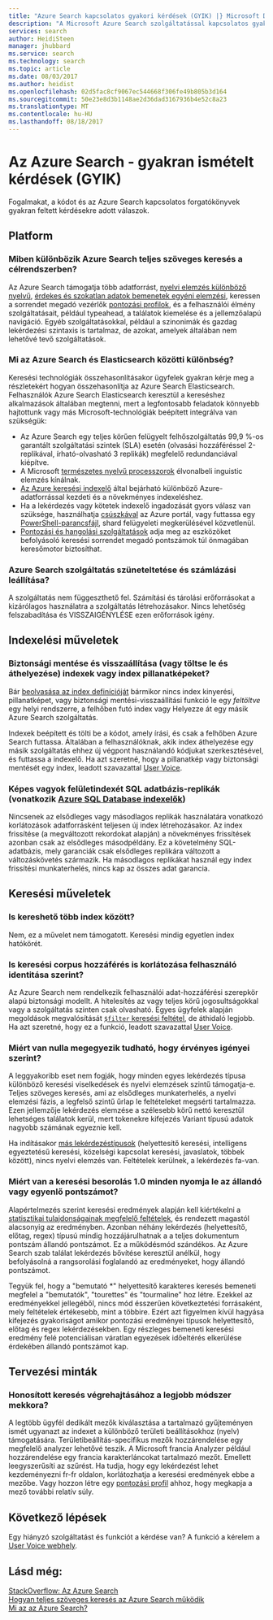 ```yaml
---
title: "Azure Search kapcsolatos gyakori kérdések (GYIK) |} Microsoft Docs"
description: "A Microsoft Azure Search szolgáltatással kapcsolatos gyakori kérdésekre adott válaszok"
services: search
author: HeidiSteen
manager: jhubbard
ms.service: search
ms.technology: search
ms.topic: article
ms.date: 08/03/2017
ms.author: heidist
ms.openlocfilehash: 02d5fac8cf9067ec544668f306fe49b805b3d164
ms.sourcegitcommit: 50e23e8d3b1148ae2d36dad3167936b4e52c8a23
ms.translationtype: MT
ms.contentlocale: hu-HU
ms.lasthandoff: 08/18/2017
---
```

# <a name="azure-search---frequently-asked-questions-faq"></a>Az Azure Search - gyakran ismételt kérdések (GYIK)
 
 Fogalmakat, a kódot és az Azure Search kapcsolatos forgatókönyvek gyakran feltett kérdésekre adott válaszok.

## <a name="platform"></a>Platform

### <a name="how-is-azure-search-different-from-full-text-search-in-my-dbms"></a>Miben különbözik Azure Search teljes szöveges keresés a célrendszerben?

Az Azure Search támogatja több adatforrást, [nyelvi elemzés különböző nyelvű](https://docs.microsoft.com/rest/api/searchservice/language-support), [érdekes és szokatlan adatok bemenetek egyéni elemzési](https://docs.microsoft.com/rest/api/searchservice/custom-analyzers-in-azure-search), keressen a sorrendet megadó vezérlők [pontozási profilok](https://docs.microsoft.com/rest/api/searchservice/add-scoring-profiles-to-a-search-index), és a felhasználói élmény szolgáltatásait, például typeahead, a találatok kiemelése és a jellemzőalapú navigáció. Egyéb szolgáltatásokkal, például a szinonimák és gazdag lekérdezési szintaxis is tartalmaz, de azokat, amelyek általában nem lehetővé tevő szolgáltatások.

### <a name="what-is-the-difference-between-azure-search-and-elasticsearch"></a>Mi az Azure Search és Elasticsearch közötti különbség?

Keresési technológiák összehasonlításakor ügyfelek gyakran kérje meg a részletekért hogyan összehasonlítja az Azure Search Elasticsearch. Felhasználók Azure Search Elasticsearch keresztül a kereséshez alkalmazások általában megtenni, mert a legfontosabb feladatok könnyebb hajtottunk vagy más Microsoft-technológiák beépített integrálva van szükségük:

+ Az Azure Search egy teljes körűen felügyelt felhőszolgáltatás 99,9 %-os garantált szolgáltatási szintek (SLA) esetén (olvasási hozzáféréssel 2-replikával, írható-olvasható 3 replikák) megfelelő redundanciával kiépítve.
+ A Microsoft [természetes nyelvű processzorok](https://docs.microsoft.com/rest/api/searchservice/language-support) élvonalbeli inguistic elemzés kínálnak.  
+ [Az Azure keresési indexelő](search-indexer-overview.md) által bejárható különböző Azure-adatforrással kezdeti és a növekményes indexeléshez.
+ Ha a lekérdezés vagy kötetek indexelő ingadozását gyors válasz van szüksége, használhatja [csúszkával](search-manage.md#scale-up-or-down) az Azure portál, vagy futtassa egy [PowerShell-parancsfájl](search-manage-powershell.md), shard felügyeleti megkerülésével közvetlenül.  
+ [Pontozási és hangolási szolgáltatások](https://docs.microsoft.com/rest/api/searchservice/add-scoring-profiles-to-a-search-index) adja meg az eszközöket befolyásoló keresési sorrendet megadó pontszámok túl önmagában keresőmotor biztosíthat. 

### <a name="can-i-pause-azure-search-service-and-stop-billing"></a>Azure Search szolgáltatás szüneteltetése és számlázási leállítása?

A szolgáltatás nem függeszthető fel. Számítási és tárolási erőforrásokat a kizárólagos használatra a szolgáltatás létrehozásakor. Nincs lehetőség felszabadítása és VISSZAIGÉNYLÉSE ezen erőforrások igény. 

## <a name="indexing-operations"></a>Indexelési műveletek

### <a name="backup-and-restore-or-download-and-move-indexes-or-index-snapshots"></a>Biztonsági mentése és visszaállítása (vagy töltse le és áthelyezése) indexek vagy index pillanatképeket?

Bár [beolvasása az index definícióját](https://docs.microsoft.com/rest/api/searchservice/get-index) bármikor nincs index kinyerési, pillanatképet, vagy biztonsági mentési-visszaállítási funkció le egy *feltöltve* egy helyi rendszerre, a felhőben futó index vagy Helyezze át egy másik Azure Search szolgáltatás. 

Indexek beépített és tölti be a kódot, amely írási, és csak a felhőben Azure Search futtassa. Általában a felhasználóknak, akik index áthelyezése egy másik szolgáltatás ehhez új végpont használandó kódjukat szerkesztésével, és futtassa a indexelő. Ha azt szeretné, hogy a pillanatkép vagy biztonsági mentését egy index, leadott szavazattal [User Voice](https://feedback.azure.com/forums/263029-azure-search/suggestions/8021610-backup-snapshot-of-index).

### <a name="can-i-index-from-sql-database-replicas-applies-to-azure-sql-database-indexershttpsdocsmicrosoftcomazuresearchsearch-howto-connecting-azure-sql-database-to-azure-search-using-indexers"></a>Képes vagyok felületindexét SQL adatbázis-replikák (vonatkozik [Azure SQL Database indexelők](https://docs.microsoft.com/azure/search/search-howto-connecting-azure-sql-database-to-azure-search-using-indexers))

 Nincsenek az elsődleges vagy másodlagos replikák használatára vonatkozó korlátozások adatforrásként teljesen új index létrehozásakor. Az index frissítése (a megváltozott rekordokat alapján) a növekményes frissítések azonban csak az elsődleges másodpéldány. Ez a követelmény SQL-adatbázis, mely garanciák csak elsődleges replikára változott a változáskövetés származik. Ha másodlagos replikákat használ egy index frissítési munkaterhelés, nincs kap az összes adat garancia.

## <a name="search-operations"></a>Keresési műveletek

### <a name="can-i-search-across-multiple-indexes"></a>Is kereshető több index között?

Nem, ez a művelet nem támogatott. Keresési mindig egyetlen index hatókörét.

### <a name="can-i-restrict-search-corpus-access-by-user-identity"></a>Is keresési corpus hozzáférés is korlátozása felhasználó identitása szerint?

Az Azure Search nem rendelkezik felhasználói adat-hozzáférési szerepkör alapú biztonsági modellt. A hitelesítés az vagy teljes körű jogosultságokkal vagy a szolgáltatás szinten csak olvasható. Egyes ügyfelek alapján megoldások megvalósítását [ `$filter` keresési feltétel](https://docs.microsoft.com/rest/api/searchservice/search-documents), de áthidaló legjobb. Ha azt szeretné, hogy ez a funkció, leadott szavazattal [User Voice](https://feedback.azure.com/forums/263029-azure-search/category/86074-security).

### <a name="why-are-there-zero-matches-on-terms-i-know-to-be-valid"></a>Miért van nulla megegyezik tudható, hogy érvényes igényei szerint?

A leggyakoribb eset nem fogják, hogy minden egyes lekérdezés típusa különböző keresési viselkedések és nyelvi elemzések szintű támogatja-e. Teljes szöveges keresés, ami az elsődleges munkaterhelés, a nyelvi elemzési fázis, a legfelső szintű űrlap le feltételeket megsérti tartalmazza. Ezen jellemzője lekérdezés elemzése a szélesebb körű nettó keresztül lehetséges találatok kerül, mert tokenekre kifejezés Variant típusú adatok nagyobb számának egyeznie kell.

Ha indításakor [más lekérdezéstípusok](https://docs.microsoft.com/rest/api/searchservice/lucene-query-syntax-in-azure-search) (helyettesítő keresési, intelligens egyeztetésű keresési, közelségi kapcsolat keresési, javaslatok, többek között), nincs nyelvi elemzés van. Feltételek kerülnek, a lekérdezés fa-van. 

### <a name="why-is-the-search-rank-a-constant-or-equal-score-of-10-for-every-hit"></a>Miért van a keresési besorolás 1.0 minden nyomja le az állandó vagy egyenlő pontszámot?

Alapértelmezés szerint keresési eredmények alapján kell kiértékelni a [statisztikai tulajdonságainak megfelelő feltételek](search-lucene-query-architecture.md#stage-4-scoring), és rendezett magastól alacsonyig az eredményben. Azonban néhány lekérdezés (helyettesítő, előtag, regex) típusú mindig hozzájárulhatnak a a teljes dokumentum pontszám állandó pontszámot. Ez a működésmód szándékos. Az Azure Search szab találat lekérdezés bővítése keresztül anélkül, hogy befolyásolná a rangsorolási foglalandó az eredményeket, hogy állandó pontszámot. 

Tegyük fel, hogy a "bemutató *" helyettesítő karakteres keresés bemeneti megfelel a "bemutatók", "tourettes" és "tourmaline" hoz létre. Ezekkel az eredményekkel jellegéből, nincs mód ésszerűen következtetési forrásaként, mely feltételek értékesebb, mint a többire. Ezért azt figyelmen kívül hagyása kifejezés gyakoriságot amikor pontozási eredményei típusok helyettesítő, előtag és regex lekérdezésekben. Egy részleges bemeneti keresési eredmény felé potenciálisan váratlan egyezések időeltérés elkerülése érdekében állandó pontszámot kap.

## <a name="design-patterns"></a>Tervezési minták

### <a name="what-is-the-best-approach-for-implementing-localized-search"></a>Honosított keresés végrehajtásához a legjobb módszer mekkora?

A legtöbb ügyfél dedikált mezők kiválasztása a tartalmazó gyűjteményen ismét ugyanazt az indexet a különböző területi beállításokhoz (nyelv) támogatására. Területibeállítás-specifikus mezők hozzárendelése egy megfelelő analyzer lehetővé teszik. A Microsoft francia Analyzer például hozzárendelése egy francia karakterláncokat tartalmazó mezőt. Emellett leegyszerűsíti az szűrést. Ha tudja, hogy egy lekérdezést lehet kezdeményezni fr-fr oldalon, korlátozhatja a keresési eredmények ebbe a mezőbe. Vagy hozzon létre egy [pontozási profil](https://docs.microsoft.com/rest/api/searchservice/add-scoring-profiles-to-a-search-index) ahhoz, hogy megkapja a mező további relatív súly.

## <a name="next-steps"></a>Következő lépések

Egy hiányzó szolgáltatást és funkciót a kérdése van? A funkció a kérelem a [User Voice webhely](https://feedback.azure.com/forums/263029-azure-search).

## <a name="see-also"></a>Lásd még:

 [StackOverflow: Az Azure Search](https://stackoverflow.com/questions/tagged/azure-search)   
 [Hogyan teljes szöveges keresés az Azure Search működik](search-lucene-query-architecture.md)  
 [Mi az az Azure Search?](search-what-is-azure-search.md)

 